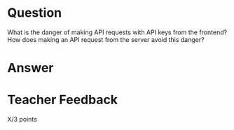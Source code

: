 # Question

What is the danger of making API requests with API keys from the frontend? How does making an API request from the server avoid this danger?

# Answer

# Teacher Feedback

X/3 points